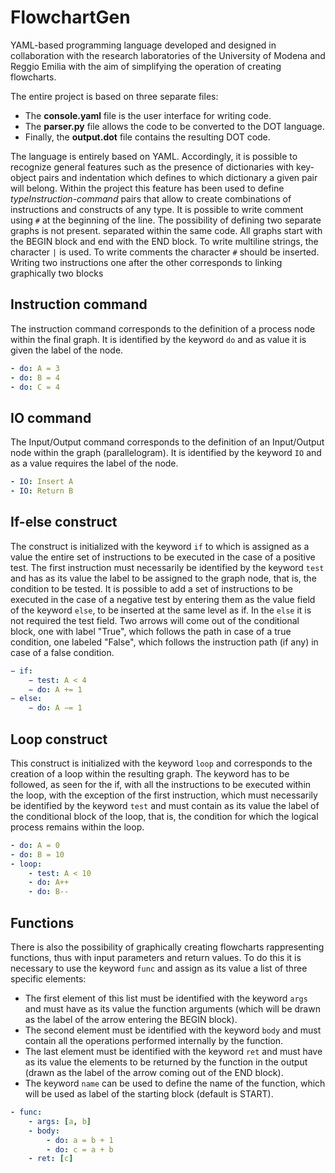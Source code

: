 # FlowchartGen

YAML-based programming language developed and designed in collaboration with the research laboratories of the University of Modena and Reggio Emilia with the aim of simplifying the operation of creating flowcharts.

The entire project is based on three separate files: 
- The **console.yaml** file is the user interface for writing code. 
- The **parser.py** file allows the code to be converted to the DOT language.
- Finally, the **output.dot** file contains the resulting DOT code.

The language is entirely based on YAML. Accordingly, it is possible to recognize
general features such as the presence of dictionaries with key-object pairs and indentation
which defines to which dictionary a given pair will belong. Within the project this
feature has been used to define *typeInstruction-command* pairs that allow
to create combinations of instructions and constructs of any type. 
It is possible to write comment using `#` at the beginning of the line.
The possibility of defining two separate graphs is not present.
separated within the same code. All graphs start with the BEGIN block and end with the
END block. To write multiline strings, the character `|` is used. To write comments
the character `#` should be inserted. Writing two instructions one after the other corresponds to linking
graphically two blocks

## Instruction command
The instruction command corresponds to the definition of a process node within the final graph. It is identified by the keyword `do` and as value it is given the label of the node.

```YAML
- do: A = 3
- do: B = 4
- do: C = 4
```

## IO command
The Input/Output command corresponds to the definition of an Input/Output node within the
graph (parallelogram). It is identified by the keyword `IO` and as a value requires the label
of the node.

```YAML
- IO: Insert A
- IO: Return B
```

## If-else construct
The construct is initialized with the keyword `if` to which is assigned as a value the entire set of
instructions to be executed in the case of a positive test. The first instruction must necessarily be
identified by the keyword `test` and has as its value the label to be assigned to the graph node, that is, the 
condition to be tested.
It is possible to add a set of instructions to be executed in the case of a negative test by entering them
as the value field of the keyword `else`, to be inserted at the same level as if. In the `else` it is not
required the test field.
Two arrows will come out of the conditional block, one with label "True", which follows the path in
case of a true condition, one labeled "False", which follows the instruction path (if any) in
case of a false condition.

```YAML
− if: 
    − test: A < 4
    − do: A += 1
− else:
    − do: A −= 1
```

## Loop construct
This construct is initialized with the keyword `loop` and corresponds to the creation of a loop
within the resulting graph. The keyword has to be followed, as seen for the if,  with all the
instructions to be executed within the loop, with the exception of the first instruction, which must
necessarily be identified by the keyword `test` and must contain as its value the label of the
conditional block of the loop, that is, the condition for which the logical process remains within the loop.

```YAML
- do: A = 0
- do: B = 10
- loop:
    - test: A < 10
    - do: A++
    - do: B--
```

## Functions
There is also the possibility of graphically creating flowcharts rappresenting functions, thus with input parameters and return values. To do this it is necessary to
use the keyword `func` and assign as its value a list of three specific elements:
- The first element of this list must be identified with the keyword `args` and must have
as its value the function arguments (which will be drawn as the label of the arrow
entering the BEGIN block).
- The second element must be identified with the keyword `body` and must contain all the
operations performed internally by the function.
- The last element must be identified with the keyword `ret` and must have as its value
the elements to be returned by the function in the output (drawn as the label of the arrow
coming out of the END block).
- The keyword `name` can be used to define the name of the function, which will be used as label of the starting block (default is START).

```YAML
- func:
    - args: [a, b]
    - body:
        - do: a = b + 1
        - do: c = a + b
    - ret: [c]
```
